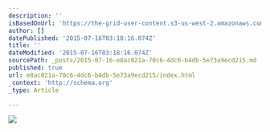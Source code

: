 ```yaml
---
description: ''
isBasedOnUrl: 'https://the-grid-user-content.s3-us-west-2.amazonaws.com/38ba7c0f-ce45-431b-9b00-982e67a3f527.jpg'
author: []
datePublished: '2015-07-16T03:18:16.074Z'
title: ''
dateModified: '2015-07-16T03:18:16.074Z'
sourcePath: _posts/2015-07-16-e8ac021a-70c6-4dc6-b4db-5e73a9ecd215.md
published: true
url: e8ac021a-70c6-4dc6-b4db-5e73a9ecd215/index.html
_context: 'http://schema.org'
_type: Article

---
```

![](https://the-grid-user-content.s3-us-west-2.amazonaws.com/38ba7c0f-ce45-431b-9b00-982e67a3f527.jpg)
